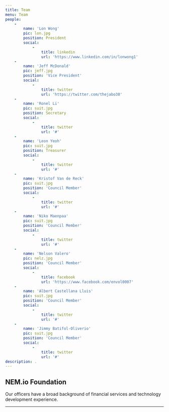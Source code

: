 ```yaml
---
title: Team
menu: Team
people:
    -
        name: 'Lon Wong'
        pic: lon.jpg
        position: President
        social:
            -
                title: linkedin
                url: 'https://www.linkedin.com/in/lonwong1'
    -
        name: 'Jeff McDonald'
        pic: jeff.jpg
        position: 'Vice President'
        social:
            -
                title: twitter
                url: 'https://twitter.com/thejabo38'
    -
        name: 'Ronel Li'
        pic: suit.jpg
        position: Secretary
        social:
            -
                title: twitter
                url: '#'
    -
        name: 'Leon Yeoh'
        pic: suit.jpg
        position: Treasurer
        social:
            -
                title: twitter
                url: '#'
    -
        name: 'Kristof Van de Reck'
        pic: suit.jpg
        position: 'Council Member'
        social:
            -
                title: twitter
                url: '#'
    -
        name: 'Niko Maenpaa'
        pic: suit.jpg
        position: 'Council Member'
        social:
            -
                title: twitter
                url: '#'
    -
        name: 'Nelson Valero'
        pic: nelz.jpg
        position: 'Council Member'
        social:
            -
                title: facebook
                url: 'https://www.facebook.com/envol0007'
    -
        name: 'Albert Castellana Lluis'
        pic: suit.jpg
        position: 'Council Member'
        social:
            -
                title: twitter
                url: '#'
    -
        name: 'Jimmy Batifol-Oliverio'
        pic: suit.jpg
        position: 'Council Member'
        social:
            -
                title: twitter
                url: '#'
description: .
---
```


## NEM.io Foundation

Our officers have a broad background of financial services and technology development experience. 

---